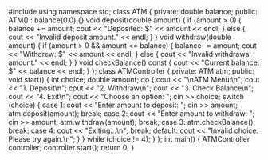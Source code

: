 #include <iostream>
using namespace std;
class ATM {
private:
    double balance;
public:
    ATM() : balance(0.0) {}
    void deposit(double amount) {
        if (amount > 0) {
            balance += amount;
            cout << "Deposited: $" << amount << endl;
        } else {
            cout << "Invalid deposit amount." << endl;
        }
    }
    void withdraw(double amount) {
        if (amount > 0 && amount <= balance) {
            balance -= amount;
            cout << "Withdrew: $" << amount << endl;
        } else {
            cout << "Invalid withdrawal amount." << endl;
        }
    }
    void checkBalance() const {
        cout << "Current balance: $" << balance << endl;
    }
};
class ATMController {
private:
    ATM atm;
public:
    void start() {
        int choice;
        double amount;
        do {
            cout << "\nATM Menu:\n";
            cout << "1. Deposit\n";
            cout << "2. Withdraw\n";
            cout << "3. Check Balance\n";
            cout << "4. Exit\n";
            cout << "Choose an option: ";
            cin >> choice;
            switch (choice) {
                case 1:
                    cout << "Enter amount to deposit: ";
                    cin >> amount;
                    atm.deposit(amount);
                    break;
                case 2:
                    cout << "Enter amount to withdraw: ";
                    cin >> amount;
                    atm.withdraw(amount);
                    break;
                case 3:
                    atm.checkBalance();
                    break;
                case 4:
                    cout << "Exiting...\n";
                    break;
                default:
                    cout << "Invalid choice. Please try again.\n";
            }
        } while (choice != 4);
    }
};
int main() {
    ATMController controller;
    controller.start();
    return 0;
}
